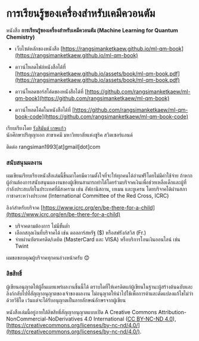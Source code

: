 # การเรียนรู้ของเครื่องสำหรับเคมีควอนตัม


หนังสือ **การเรียนรู้ของเครื่องสำหรับเคมีควอนตัม (Machine Learning for Quantum Chemistry)**

- เว็บไซต์หลักของหนังสือ [https://rangsimanketkaew.github.io/ml-qm-book](https://rangsimanketkaew.github.io/ml-qm-book)

- ดาวน์โหลดไฟล์หนังสือได้ที่ [https://rangsimanketkaew.github.io/assets/book/ml-qm-book.pdf](https://rangsimanketkaew.github.io/assets/book/ml-qm-book.pdf)

- ดาวน์โหลดซอร์สโค้ดของหนังสือได้ที่ [https://github.com/rangsimanketkaew/ml-qm-book](https://github.com/rangsimanketkaew/ml-qm-book)

- ดาวน์โหลดโค้ดในหนังสือได้ที่ [https://github.com/rangsimanketkaew/ml-qm-book-code](https://github.com/rangsimanketkaew/ml-qm-book-code)

เรียบเรียงโดย [รังสิมันต์ เกษแก้ว](https://rangsimanketkaew.github.io/) <br>
นักศึกษาปริญญาเอก สาขาเคมี มหาวิทยาลัยแห่งซูริค สวิตเซอร์แลนด์

ติดต่อ rangsiman1993[at]gmail[dot]com

### สนับสนุนผลงาน

ผมเขียนเรียบเรียงหนังสือเล่มนี้ขึ้นมาโดยมีความตั้งใจที่จะให้ทุกคนได้อ่านฟรีโดยไม่มีค่าใช้จ่าย ถ้าหากผู้อ่านต้องการสนับสนุนผลงานของผู้เขียนสามารถทำได้โดยร่วมบริจาคเงินเพื่อช่วยเหลือเด็กและผู้ที่กำลังประสบภัยในประเทศที่มีสงคราม เช่น อัฟกานิสถาน, เยเมน และยูเครน โดยบริจาคได้ผ่านสภากาชาดระหว่างประเทศ (International Committee of the Red Cross, ICRC)

ลิงก์สำหรับบริจาค [https://www.icrc.org/en/be-there-for-a-child](https://www.icrc.org/en/be-there-for-a-child)

- บริจาคตามต้องการ ไม่มีขั้นต่ำ
- เลือกสกุลเงินที่บริจาคได้ เช่น ดอลลาร์สหรัฐ ($) หรือสฟรังก์สวิส (Fr.)
- จ่ายผ่านบัตรเครดิต/เดบิต (MasterCard และ VISA) หรือบริการโอนเงินออนไลน์ เช่น Twint

ผมขอขอบคุณผู้บริจาคทุกคนล่วงหน้าครับ :blush:

### ลิขสิทธิ์

ผู้เขียนอนุญาตให้ผู้อื่นเผยแพร่ผลงานชิ้นนี้ได้ ตราบใดที่ให้เครดิตแก่ผู้เขียนในฐานะผู้สร้างต้นฉบับและลิงก์กลับไปที่สัญญาอนุญาตของเจ้าของผลงาน 
ไม่อนุญาตให้นำไปใช้เพื่อการค้าและดัดแปลงแก้ไขไม่ว่าด้วยวิธีใด เว้นแต่จะได้รับอนุญาตเป็นลายลักษณ์อักษรจากผู้เขียน

หนังสือเล่มนี้อยู่ภายใต้ลิขสิทธิ์สัญญาอนุญาตแบบเปิด A Creative Commons Attribution-NonCommercial-NoDerivatives 4.0 International 
([CC BY-NC-ND 4.0](LICENSE-CC-BY-NC-ND-4.0.md)), [https://creativecommons.org/licenses/by-nc-nd/4.0/](https://creativecommons.org/licenses/by-nc-nd/4.0/).
